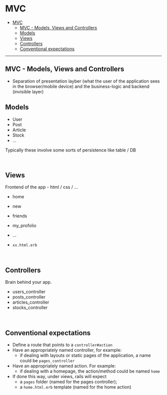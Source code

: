 # MVC

- [MVC](#mvc)
  - [MVC - Models, Views and Controllers](#mvc---models-views-and-controllers)
  - [Models](#models)
  - [Views](#views)
  - [Controllers](#controllers)
  - [Conventional expectations](#conventional-expectations)

---

## MVC - Models, Views and Controllers

- Separation of presentation layber (what the user of the application sees in the browser/mobile device) and the business-logic and backend (invisible layer)

## Models

- User
- Post
- Article
- Stock
- ...

Typically these involve some sorts of persistence like table / DB

<br/>

## Views

Frontend of the app - html / css / ...

- home
- new
- friends
- my_profolio
- ...

- `xx.html.erb`

<br/>

## Controllers

Brain behind your app.

- users_controller
- posts_controller
- articles_controller
- stocks_controller

<br/>

## Conventional expectations

- Define a route that points to a `controller#action`
- Have an appropriately named controller, for example:
  - if dealing with layouts or static pages of the application, a name could be `pages_controller`
- Have an appropriately named action. For example:
  - if dealing with a homepage, the action/method could be named `home`
- If done this way, under views, rails will expect 
  - a `pages` folder (named for the pages controller);
  - a `home.html.erb` template (named for the home action)